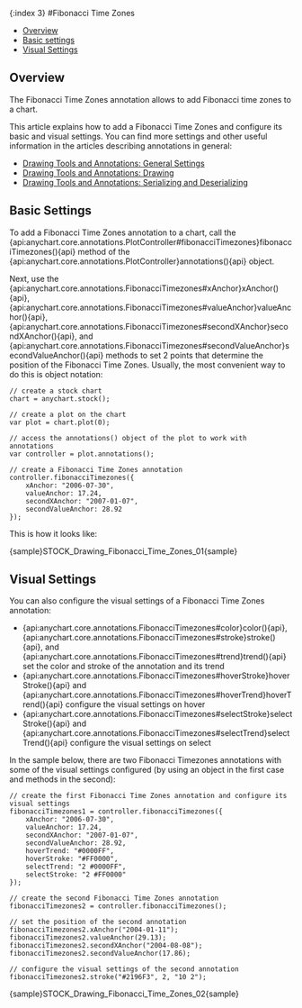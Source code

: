 {:index 3}
#Fibonacci Time Zones

* [Overview](#overview)
* [Basic settings](#basic_settings)
* [Visual Settings](#visual_settings)

## Overview

The Fibonacci Time Zones annotation allows to add Fibonacci time zones to a chart.

This article explains how to add a Fibonacci Time Zones and configure its basic and visual settings. You can find more settings and other useful information in the articles describing annotations in general:

* [Drawing Tools and Annotations: General Settings](General_Settings)
* [Drawing Tools and Annotations: Drawing](Drawing)
* [Drawing Tools and Annotations: Serializing and Deserializing](Serializing_Deserializing)

## Basic Settings

To add a Fibonacci Time Zones annotation to a chart, call the {api:anychart.core.annotations.PlotController#fibonacciTimezones}fibonacciTimezones(){api} method of the {api:anychart.core.annotations.PlotController}annotations(){api} object.

Next, use the {api:anychart.core.annotations.FibonacciTimezones#xAnchor}xAnchor(){api}, {api:anychart.core.annotations.FibonacciTimezones#valueAnchor}valueAnchor(){api}, {api:anychart.core.annotations.FibonacciTimezones#secondXAnchor}secondXAnchor(){api}, and {api:anychart.core.annotations.FibonacciTimezones#secondValueAnchor}secondValueAnchor(){api} methods to set 2 points that determine the position of the Fibonacci Time Zones. Usually, the most convenient way to do this is object notation:

```
// create a stock chart
chart = anychart.stock();

// create a plot on the chart
var plot = chart.plot(0);

// access the annotations() object of the plot to work with annotations
var controller = plot.annotations();

// create a Fibonacci Time Zones annotation
controller.fibonacciTimezones({
    xAnchor: "2006-07-30",
    valueAnchor: 17.24,
    secondXAnchor: "2007-01-07",
    secondValueAnchor: 28.92
});
```

This is how it looks like:

{sample}STOCK\_Drawing\_Fibonacci\_Time\_Zones\_01{sample}

## Visual Settings

You can also configure the visual settings of a Fibonacci Time Zones annotation:

* {api:anychart.core.annotations.FibonacciTimezones#color}color(){api}, {api:anychart.core.annotations.FibonacciTimezones#stroke}stroke(){api}, and {api:anychart.core.annotations.FibonacciTimezones#trend}trend(){api} set the color and stroke of the annotation and its trend
* {api:anychart.core.annotations.FibonacciTimezones#hoverStroke}hoverStroke(){api} and {api:anychart.core.annotations.FibonacciTimezones#hoverTrend}hoverTrend(){api} configure the visual settings on hover
* {api:anychart.core.annotations.FibonacciTimezones#selectStroke}selectStroke(){api} and {api:anychart.core.annotations.FibonacciTimezones#selectTrend}selectTrend(){api} configure the visual settings on select

In the sample below, there are two Fibonacci Timezones annotations with some of the visual settings configured (by using an object in the first case and methods in the second):

```
// create the first Fibonacci Time Zones annotation and configure its visual settings
fibonacciTimezones1 = controller.fibonacciTimezones({
    xAnchor: "2006-07-30",
    valueAnchor: 17.24,
    secondXAnchor: "2007-01-07",
    secondValueAnchor: 28.92,
    hoverTrend: "#0000FF",
    hoverStroke: "#FF0000",
    selectTrend: "2 #0000FF",
    selectStroke: "2 #FF0000"        
});

// create the second Fibonacci Time Zones annotation
fibonacciTimezones2 = controller.fibonacciTimezones();

// set the position of the second annotation
fibonacciTimezones2.xAnchor("2004-01-11");
fibonacciTimezones2.valueAnchor(29.13);
fibonacciTimezones2.secondXAnchor("2004-08-08");
fibonacciTimezones2.secondValueAnchor(17.86);
 
// configure the visual settings of the second annotation
fibonacciTimezones2.stroke("#2196F3", 2, "10 2");
```

{sample}STOCK\_Drawing\_Fibonacci\_Time\_Zones\_02{sample}